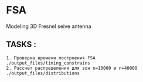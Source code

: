 # FSA 
Modeling 3D Fresnel seive antenna
## TASKS :
    1. Проверка времени построения FSA                      ./output_files/timing_constrains 
    2. Рассчет распределения для зон n=10000 и n=40000      ./output_files/distributions 
